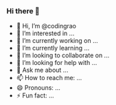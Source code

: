 ### Hi there 👋

- 👋 Hi, I’m @codingrao
- 👀 I’m interested in ...
- 🔭 I’m currently working on ...
- 🌱 I’m currently learning ...
- 👯 I’m looking to collaborate on ...
- 🤔 I’m looking for help with ...
- 💬 Ask me about ...
- 📫 How to reach me: ...
- 😄 Pronouns: ...
- ⚡ Fun fact: ...

<!--
**raoalok/raoalok** is a ✨ _special_ ✨ repository because its `README.md` (this file) appears on your GitHub profile.
Here are some ideas to get you started:
-->

